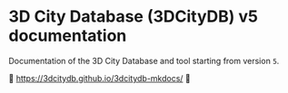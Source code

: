 # 3D City Database (3DCityDB) v5 documentation

Documentation of the 3D City Database and tool starting from version `5`.

:rocket: https://3dcitydb.github.io/3dcitydb-mkdocs/ :rocket:
